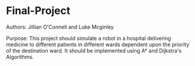 # Final-Project
Authors: Jillian O'Connell and Luke Mcginley

Purpose: This project should simulate a robot in a hospital delivering medicine to different patients in different wards dependent upon the priority of the destination ward. It should be implemented using A* and Dijkstra's Algorithms.
